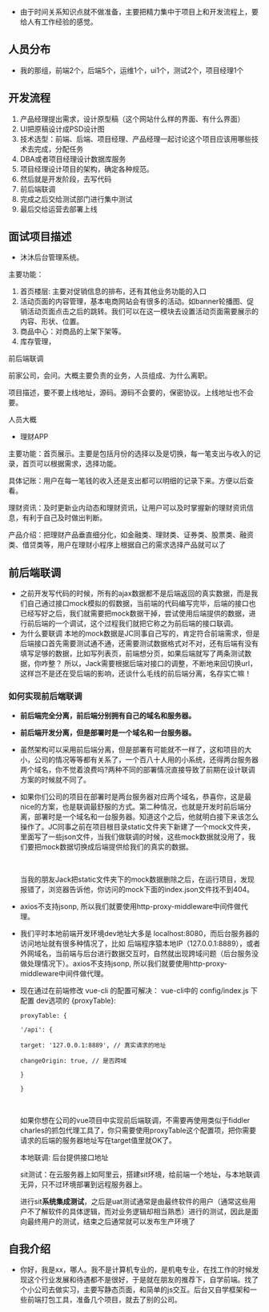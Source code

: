 - 由于时间关系知识点就不做准备，主要把精力集中于项目上和开发流程上，要给人有工作经验的感觉。

## 人员分布

- 我的那组，前端2个，后端5个，运维1个，ui1个，测试2个，项目经理1个

## 开发流程

1. 产品经理提出需求，设计原型稿（这个网站什么样的界面、有什么界面）
2. UI把原稿设计成PSD设计图
3. 技术选型：前端、后端、项目经理、产品经理一起讨论这个项目应该用哪些技术去完成，分配任务
4. DBA或者项目经理设计数据库服务
5. 项目经理设计项目的架构，确定各种规范。
6. 然后就是开发阶段，去写代码
7. 前后端联调
8. 完成之后交给测试部门进行集中测试
9. 最后交给运营去部署上线

## 面试项目描述

- 沐沐后台管理系统。

主要功能：

1. 首页楼层: 主要对促销信息的排布，还有其他业务功能的入口
2. 活动页面的内容管理，基本电商网站会有很多的活动。如banner轮播图、促销活动页面点击之后的跳转。我们可以在这一模块去设置活动页面需要展示的内容、形状、位置。
3. 商品中心：对商品的上架下架等。
4. 库存管理，

前后端联调

前家公司，会问。大概主要负责的业务，人员组成、为什么离职。

项目描述，要不要上线地址，源码。源码不会要的，保密协议。上线地址也不会要。

人员大概

- 理财APP

主要功能：首页展示。主要是包括月份的选择以及是切换，每一笔支出与收入的记录，首页可以根据需求，选择功能。

具体记账：用户在每一笔钱的收入还是支出都可以明细的记录下来。方便以后查看。

理财资讯：及时更新业内动态和理财资讯，让用户可以及时掌握新的理财资讯信息，有利于自己及时做出判断。

产品介绍：把理财产品垂直细分化，如金融类、理财类、证券类、股票类、融资类、借贷类等，用户在理财小程序上根据自己的需求选择产品就可以了

## 前后端联调

- 之前开发写代码的时候，所有的ajax数据都不是后端返回的真实数据，而是我们自己通过接口mock模拟的假数据，当前端的代码编写完毕，后端的接口也已经写好之后，我们就需要把mock数据干掉，尝试使用后端提供的数据，进行前后端的一个调试，这个过程我们就把它称之为前后端的接口联调。
- 为什么要联调 本地的mock数据是JC同事自己写的，肯定符合前端需求，但是后端接口首先需要测试通不通，还需要测试数据格式对不对，还有后端有没有填写足够的数据，比如写列表页，前端想分页，如果后端就写了两条测试数据，你咋整？ 所以，Jack需要根据后端对接口的调整，不断地来回切换url，这样岂不是还在受后端的影响，还谈什么毛线的前后端分离，名存实亡嘛！

### 如何实现前后端联调

- **前后端完全分离，前后端分别拥有自己的域名和服务器。**

- **前后端开发分离，但是部署时是一个域名和一台服务器。**

- 虽然架构可以采用前后端分离，但是部署有可能就不一样了，这和项目的大小，公司的情况等等都有关系了，一个百八十人用的小系统，还得两台服务器两个域名，你不觉着浪费吗?两种不同的部署情况直接导致了前期在设计联调方案的时候就不同了。

- 如果你们公司的项目在部署时是两台服务器对应两个域名，恭喜你，这是最nice的方案，也是联调最舒服的方式。第二种情况，也就是开发时前后端分离，部署时是一个域名和一台服务器。知道这个之后，他就明白接下来该怎么操作了。JC同事之前在项目根目录static文件夹下新建了一个mock文件夹，里面写了一些json文件，当我们做联调的时候，这些mock数据就没用了，我们要把mock数据切换成后端提供给我们的真实的数据。

  ​

  当我的朋友Jack把static文件夹下的mock数据删除之后，在运行项目，发现报错了，浏览器告诉他，你访问的mock下面的index.json文件找不到404。

- axios不支持jsonp, 所以我们就要使用http-proxy-middleware中间件做代理。

- 我们平时本地前端开发环境dev地址大多是 localhost:8080，而后台服务器的访问地址就有很多种情况了，比如 后端程序猿本地IP（127.0.0.1:8889），或者外网域名，当前端与后台进行数据交互时，自然就出现跨域问题（后台服务没做处理情况下）。axios不支持jsonp, 所以我们就要使用http-proxy-middleware中间件做代理。

- 现在通过在前端修改 vue-cli 的配置可解决： vue-cli中的 config/index.js 下配置 dev选项的 {proxyTable}:


  ~~~
  proxyTable: {

  '/api': {

  target: '127.0.0.1:8889', // 真实请求的地址

  changeOrigin: true, // 是否跨域

  }

  }
  ~~~

  ​

  如果你想在公司的vue项目中实现前后端联调，不需要再使用类似于fiddler charles的抓包代理工具了，你只需要使用proxyTable这个配置项，把你需要请求的后端的服务器地址写在target值里就OK了。

  本地联调: 后台提供接口地址

  sit测试：在云服务器上如阿里云，搭建sit环境，给前端一个地址，与本地联调无异，只不过环境部署到远程服务器上。

  进行sit**系统集成测试**，之后是uat测试通常是由最终软件的用户（通常这些用户不了解软件的具体逻辑，而对业务逻辑却相当熟悉）进行的测试，因此是面向最终用户的测试，结束之后通常就可以发布生产环境了

## 自我介绍

- 你好，我是xx，哪人。我不是计算机专业的，是机电专业，在找工作的时候发现这个行业发展和待遇都不是很好，于是就在朋友的推荐下，自学前端。找了个小公司去做实习，主要写静态页面，和简单的js交互。后台又自学框架和一些前端打包工具，准备几个项目，就去了别的公司。

  ​

